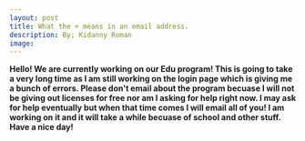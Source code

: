 ```yaml
---
layout: post
title: What the + means in an email address.
description: By; Kidanny Roman
image: 
---
```


**Hello! We are currently working on our Edu program! This is going to take a very long time as I am still working on the login page which is giving me a bunch of errors. Please don't email about the program becuase I will not be giving out licenses for free nor am I asking for help right now. I may ask for help eventually but when that time comes I will email all of you! I am working on it and it will take a while becuase of school and other stuff. Have a nice day!**